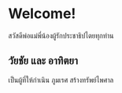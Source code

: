 # Welcome!
สวัสดีพ่อแม่พี่น้องผู้รักประชาธิปไตยทุกท่าน

## วัยชัย และ อาทิตยา
เป็นผู้ที่ให้กำเนิน ภูมเรศ สร้างทรัพย์ไพศาล
